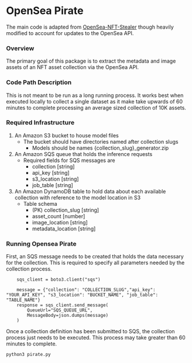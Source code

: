 # OpenSea Pirate
The main code is adapted from [OpenSea-NFT-Stealer](https://github.com/sj-dan/OpenSea-NFT-Stealer) though heavily modified to account for updates to the OpenSea API.

### Overview
The primary goal of this package is to extract the metadata and image assets of an NFT asset collection via the OpenSea API.

### Code Path Description
This is not meant to be run as a long running process. It works best when executed locally to collect a single dataset as it make take upwards of 60 minutes to complete processing an average sized collection of 10K assets.

### Required Infrastructure
1. An Amazon S3 bucket to house model files
    * The bucket should have directories named after collection slugs
        * Models should be names {collection_slug}_generator.zip
2. An Amazon SQS queue that holds the inference requests
    * Required fields for SQS messages are
        * collection [string]
        * api_key [string]
        * s3_location [string]
        * job_table [string]
3. An Amazon DynamoDB table to hold data about each available collection with reference to the model location in S3
    * Table schema
        * (PK) collection_slug [string]
        * asset_count [number]
        * image_location [string]
        * metadata_location [string]

### Running Opensea Pirate
 First, an SQS message needs to be created that holds the data necessary for the collection. This is required to specify all parameters needed by the collection process.
```
    sqs_client = boto3.client("sqs")

    message = {"collection": "COLLECTION_SLUG","api_key": "YOUR_API_KEY", "s3_location": "BUCKET_NAME", "job_table": "TABLE_NAME"}
    response = sqs_client.send_message(
        QueueUrl="SQS_QUEUE_URL",
        MessageBody=json.dumps(message)
    )
```

Once a collection definition has been submitted to SQS, the collection process just needs to be executed. This process may take greater than 60 minutes to complete.
```
python3 pirate.py
```


